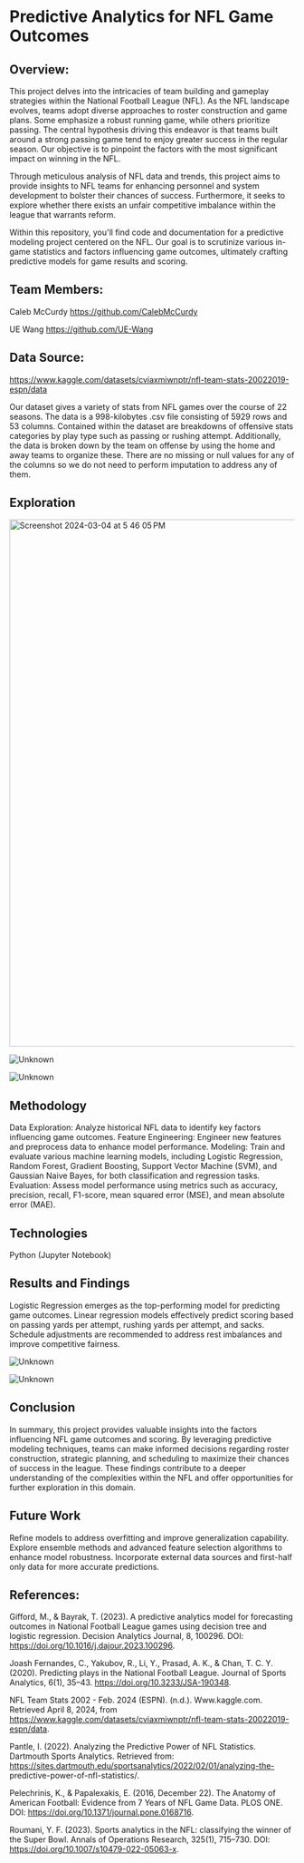 # Predictive Analytics for NFL Game Outcomes

## Overview:

This project delves into the intricacies of team building and gameplay strategies within the National Football League (NFL). As the NFL landscape evolves, teams adopt diverse approaches to roster construction and game plans. Some emphasize a robust running game, while others prioritize passing. The central hypothesis driving this endeavor is that teams built around a strong passing game tend to enjoy greater success in the regular season. Our objective is to pinpoint the factors with the most significant impact on winning in the NFL.

Through meticulous analysis of NFL data and trends, this project aims to provide insights to NFL teams for enhancing personnel and system development to bolster their chances of success. Furthermore, it seeks to explore whether there exists an unfair competitive imbalance within the league that warrants reform.

Within this repository, you'll find code and documentation for a predictive modeling project centered on the NFL. Our goal is to scrutinize various in-game statistics and factors influencing game outcomes, ultimately crafting predictive models for game results and scoring.


## Team Members:

Caleb McCurdy  https://github.com/CalebMcCurdy

UE Wang  https://github.com/UE-Wang

## Data Source:

https://www.kaggle.com/datasets/cviaxmiwnptr/nfl-team-stats-20022019-espn/data

Our dataset gives a variety of stats from NFL games over the course of 22 seasons. The data is a 998-kilobytes .csv file consisting of 5929 rows and 53 columns. Contained within the dataset are breakdowns of offensive stats categories by play type such as passing or rushing attempt. Additionally, the data is broken down by the team on offense by using the home and away teams to organize these. There are no missing or null values for any of the columns so we do not need to perform imputation to address any of them. 

## Exploration

<img width="930" alt="Screenshot 2024-03-04 at 5 46 05 PM" src="https://github.com/UE-Wang/MSADS599-Capstone-Project/assets/108497911/d0cd9824-ed73-4288-8af7-c7c221cf1515">

![Unknown](https://github.com/CalebMcCurdy/NFL_Impact_Analysis/assets/108497911/1e8c68b3-d79c-4f45-85ab-4a126787c822)

![Unknown](https://github.com/CalebMcCurdy/NFL_Impact_Analysis/assets/108497911/9dfa4d82-808f-4a7f-818e-d0ad232128e6)

## Methodology

Data Exploration: Analyze historical NFL data to identify key factors influencing game outcomes.
Feature Engineering: Engineer new features and preprocess data to enhance model performance.
Modeling: Train and evaluate various machine learning models, including Logistic Regression, Random Forest, Gradient Boosting, Support Vector Machine (SVM), and Gaussian Naive Bayes, for both classification and regression tasks.
Evaluation: Assess model performance using metrics such as accuracy, precision, recall, F1-score, mean squared error (MSE), and mean absolute error (MAE).

## Technologies

Python (Jupyter Notebook)

## Results and Findings

Logistic Regression emerges as the top-performing model for predicting game outcomes.
Linear regression models effectively predict scoring based on passing yards per attempt, rushing yards per attempt, and sacks.
Schedule adjustments are recommended to address rest imbalances and improve competitive fairness.

![Unknown](https://github.com/CalebMcCurdy/NFL_Impact_Analysis/assets/108497911/d75344fb-abe2-4672-891b-eff4a722754f)

![Unknown](https://github.com/CalebMcCurdy/NFL_Impact_Analysis/assets/108497911/2395cef1-3e66-41cf-80b4-b65fe966a46f)

## Conclusion

In summary, this project provides valuable insights into the factors influencing NFL game outcomes and scoring. By leveraging predictive modeling techniques, teams can make informed decisions regarding roster construction, strategic planning, and scheduling to maximize their chances of success in the league. These findings contribute to a deeper understanding of the complexities within the NFL and offer opportunities for further exploration in this domain.

## Future Work

Refine models to address overfitting and improve generalization capability.
Explore ensemble methods and advanced feature selection algorithms to enhance model robustness.
Incorporate external data sources and first-half only data for more accurate predictions.

## References:

Gifford, M., & Bayrak, T. (2023). A predictive analytics model for forecasting outcomes in 		National Football League games using decision tree and logistic regression. Decision 		Analytics Journal, 8, 100296. DOI: https://doi.org/10.1016/j.dajour.2023.100296.

Joash Fernandes, C., Yakubov, R., Li, Y., Prasad, A. K., & Chan, T. C. Y. (2020). Predicting 		plays in the National Football League. Journal of Sports Analytics, 6(1), 35–43. 			https://doi.org/10.3233/JSA-190348.

NFL Team Stats 2002 - Feb. 2024 (ESPN). (n.d.). Www.kaggle.com. Retrieved April 8, 2024, 		from https://www.kaggle.com/datasets/cviaxmiwnptr/nfl-team-stats-20022019-espn/data.

Pantle, I. (2022). Analyzing the Predictive Power of NFL Statistics. Dartmouth Sports Analytics. 		Retrieved from: https://sites.dartmouth.edu/sportsanalytics/2022/02/01/analyzing-the-	
predictive-power-of-nfl-statistics/.

Pelechrinis, K., & Papalexakis, E. (2016, December 22). The Anatomy of American Football: 		Evidence from 7 Years of NFL Game Data. PLOS ONE. DOI: 
https://doi.org/10.1371/journal.pone.0168716.

Roumani, Y. F. (2023). Sports analytics in the NFL: classifying the winner of the Super Bowl. 		Annals of Operations Research, 325(1), 715–730. DOI: 
https://doi.org/10.1007/s10479-022-05063-x.





